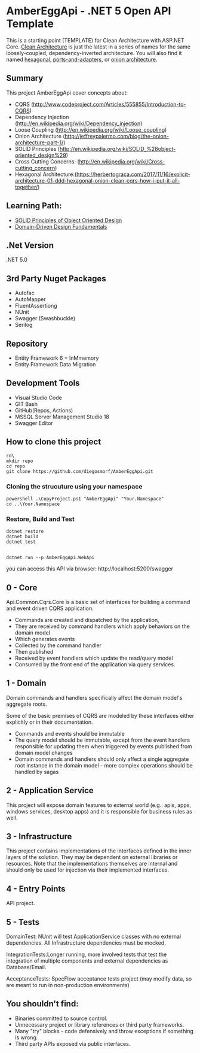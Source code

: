 # AmberEggApi - .NET 5 Open API Template
This is a starting point (TEMPLATE) for Clean Architecture with ASP.NET Core. [Clean Architecture](https://8thlight.com/blog/uncle-bob/2012/08/13/the-clean-architecture.html) is just the latest in a series of names for the same loosely-coupled, dependency-inverted architecture. You will also find it named [hexagonal](http://alistair.cockburn.us/Hexagonal+architecture), [ports-and-adapters](http://www.dossier-andreas.net/software_architecture/ports_and_adapters.html), or [onion architecture](http://jeffreypalermo.com/blog/the-onion-architecture-part-1/).

## Summary
This project AmberEggApi cover concepts about:  
 - CQRS (http://www.codeproject.com/Articles/555855/Introduction-to-CQRS)
 - Dependency Injection (http://en.wikipedia.org/wiki/Dependency_injection)
 - Loose Coupling (http://en.wikipedia.org/wiki/Loose_coupling)
 - Onion Architecture (http://jeffreypalermo.com/blog/the-onion-architecture-part-1/)
 - SOLID Principles (http://en.wikipedia.org/wiki/SOLID_%28object-oriented_design%29)
 - Cross Cutting Concerns: (http://en.wikipedia.org/wiki/Cross-cutting_concern)
 - Hexagonal Architecture:(https://herbertograca.com/2017/11/16/explicit-architecture-01-ddd-hexagonal-onion-clean-cqrs-how-i-put-it-all-together/)

## Learning Path:
- [SOLID Principles of Object Oriented Design](https://www.pluralsight.com/courses/principles-oo-design)
- [Domain-Driven Design Fundamentals](https://www.pluralsight.com/courses/domain-driven-design-fundamentals)

## .Net Version
.NET 5.0

## 3rd Party Nuget Packages 
- Autofac
- AutoMapper
- FluentAssertiong
- NUnit
- Swagger (Swashbuckle) 
- Serilog

## Repository
- Entity Framework 6 + InMmemory
- Entity Framework Data Migration
 
## Development Tools
 - Visual Studio Code
 - GIT Bash
 - GitHub(Repos, Actions)
 - MSSQL Server Management Studio 18 
 - Swagger Editor  

## How to clone this project

```
cd\
mkdir repo
cd repo
git clone https://github.com/diegosmorf/AmberEggApi.git
```

### Cloning the strucuture using your namespace
```
powershell .\CopyProject.ps1 "AmberEggApi" "Your.Namespace"
cd ..\Your.Namespace
```

### Restore, Build and Test
```
dotnet restore
dotnet build
dotnet test


dotnet run --p AmberEggApi.WebApi

```

you can access this API via browser: http://localhost:5200/swagger

## 0 - Core
Api.Common.Cqrs.Core is a basic set of interfaces for building a command and event driven CQRS application. 

- Commands are created and dispatched by the application, 
- They are received by command handlers which apply behaviors on the domain model
- Which generates events 
- Collected by the command handler
- Then published
- Received by event handlers which update the read/query model 
- Consumed by the front end of the application via query services.

## 1 - Domain
Domain commands and handlers specifically affect the domain model's aggregate roots. 

Some of the basic premises of CQRS are modeled by these interfaces either explicitly or in their documentation.

- Commands and events should be immutable
- The query model should be immutable, except from the event handlers responsible for updating them when triggered by events published from domain model changes
- Domain commands and handlers should only affect a single aggregate root instance in the domain model - more complex operations should be handled by sagas

## 2 - Application Service
This project will expose domain features to external world (e.g.: apis, apps, windows services, desktop apps) and it is responsible for business rules as well.

## 3 - Infrastructure

This project contains implementations of the interfaces defined in the inner layers of the solution. They may be dependent on external libraries or resources. Note that the implementations themselves are internal and should only be used for injection via their implemented interfaces. 

## 4 - Entry Points 

API project.

## 5 - Tests

DomainTest: NUnit will test ApplicationService classes with no external dependencies. All Infrastructure dependencies must be mocked. 

IntegrationTests:Longer running, more involved tests that test the integration of multiple components and external dependencies as Database/Email.

AcceptanceTests: SpecFlow acceptance tests project (may modify data, so are meant to run in non-production environments)

## You shouldn't find:

  - Binaries committed to source control.
  - Unnecessary project or library references or third party frameworks.
  - Many "try" blocks - code defensively and throw exceptions if something is wrong.
  - Third party APIs exposed via public interfaces.
